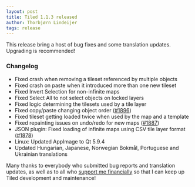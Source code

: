 ```yaml
---
layout: post
title: Tiled 1.1.3 released
author: Thorbjørn Lindeijer
tags: release
---
```


This release bring a host of bug fixes and some translation updates. Upgrading is recommended!

### Changelog

* Fixed crash when removing a tileset referenced by multiple objects
* Fixed crash on paste when it introduced more than one new tileset
* Fixed Invert Selection for non-infinite maps
* Fixed Select All to not select objects on locked layers
* Fixed logic determining the tilesets used by a tile layer
* Fixed copy/paste changing object order ([#1896](https://github.com/bjorn/tiled/issues/1896))
* Fixed tileset getting loaded twice when used by the map and a template
* Fixed repainting issues on undo/redo for new maps ([#1887](https://github.com/bjorn/tiled/issues/1887))
* JSON plugin: Fixed loading of infinite maps using CSV tile layer format ([#1878](https://github.com/bjorn/tiled/issues/1878))
* Linux: Updated AppImage to Qt 5.9.4
* Updated Hungarian, Japanese, Norwegian Bokmål, Portuguese and Ukrainian translations

Many thanks to everybody who submitted bug reports and translation updates, as well as to all who [support me financially](https://www.patreon.com/bjorn) so that I can keep up Tiled development and maintenance!
